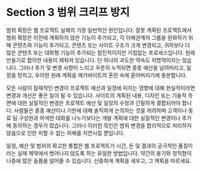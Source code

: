 # Section 3 범위 크리프 방지

범위 확장은 웹 프로젝트 실패의 가장 일반적인 원인입니다. 잘못 계획된 프로젝트에서 범위 확장은 이전에 계획하지 않은 기능이 추가되고, 각 이해관계자 그룹을 완화하기 위해 콘텐츠와 기능이 추가되고, 콘텐츠 또는 사이트 구조가 크게 변경되고, 귀하보다 더 많은 콘텐츠 또는 대화형 기능이 추가되는 점진적이지만 거침없는 프로세스입니다. 원래 만들기로 합의한 내용이 채워져 있습니다. 단 하나의 과도한 약속도 치명적이지는 않습니다. 그러나 추가 및 변경 사항이 느리고 꾸준히 누적되면 종종 예산을 날려버리고, 일정을 망치고, 우아한 원래 계획을 메가바이트의 혼란 속에 묻어버리기에 충분합니다.

모든 사람이 잠재적인 변경이 프로젝트 예산과 일정에 미치는 영향에 대해 현실적이라면 변경과 개선은 좋은 일이 될 수 있습니다. 사이트의 계획된 내용, 디자인 또는 기술적 측면에 대한 실질적인 변경은 프로젝트 예산 및 일정의 수정과 긴밀하게 결합되어야 합니다. 사람들은 종종 예산이나 기한에 대해 솔직하게 논의하는 것을 꺼려하며 고객이나 동료 팀 구성원과 어색한 대화를 나누기보다는 개발 계획에 대한 실질적인 변경이나 추가에 동의하는 경우가 많습니다. 그러나 이러한 묵인은 범위 변경을 합리적으로 처리하지 않음으로 인한 피할 수 없는 피해를 지연시킬 뿐입니다.

일정, 예산 및 범위의 확고한 통합은 웹 프로젝트가 시간, 돈 및 결과의 궁극적인 품질이라는 실제 제약에서 벗어나지 않도록 하는 유일한 방법입니다. 약간의 용기와 정직함이 나중에 많은 슬픔을 덜어줄 수 있습니다. 신중하게 계획을 세우고, 그 계획을 따르세요.
